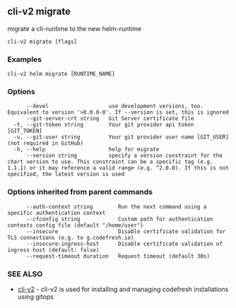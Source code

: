 ## cli-v2 migrate

migrate a cli-runtime to the new helm-runtime

```
cli-v2 migrate [flags]
```

### Examples

```
cli-v2 helm migrate [RUNTIME_NAME]
```

### Options

```
      --devel                   use development versions, too. Equivalent to version '>0.0.0-0'. If --version is set, this is ignored
      --git-server-crt string   Git Server certificate file
  -t, --git-token string        Your git provider api token [GIT_TOKEN]
  -u, --git-user string         Your git provider user name [GIT_USER] (not required in GitHub)
  -h, --help                    help for migrate
      --version string          specify a version constraint for the chart version to use. This constraint can be a specific tag (e.g. 1.1.1) or it may reference a valid range (e.g. ^2.0.0). If this is not specified, the latest version is used
```

### Options inherited from parent commands

```
      --auth-context string        Run the next command using a specific authentication context
      --cfconfig string            Custom path for authentication contexts config file (default "/home/user")
      --insecure                   Disable certificate validation for TLS connections (e.g. to g.codefresh.io)
      --insecure-ingress-host      Disable certificate validation of ingress host (default: false)
      --request-timeout duration   Request timeout (default 30s)
```

### SEE ALSO

* [cli-v2](cli-v2.md)	 - cli-v2 is used for installing and managing codefresh installations using gitops

